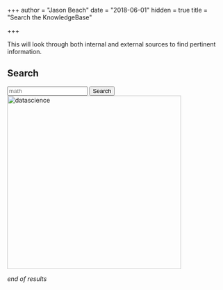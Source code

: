 +++
author = "Jason Beach"
date = "2018-06-01"
hidden = true
title = "Search the KnowledgeBase"

+++

This will look through both internal and external sources to find pertinent information.



## Search

<div class="input-group">
      <input type="text" class="form-control" id="search-field" placeholder="math" />
      <span class="input-group-btn">
        <button class="btn btn-default" type="button" id="search-button">Search</button>
      </span>
    </div>
<img src="img-datascience_plain.svg" alt="datascience" width="400"/>
    <!-- /input-group -->
    <p style="text-align:right; font-size:10px;" id="found"></p>
    <div id="results"></div>
</div>

<i>end of results</i>